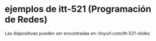 # ejemplos de itt-521 (Programación de Redes)

Las diapositivas pueden ser encontradas en:
tinyurl.com/itt-521-slides
